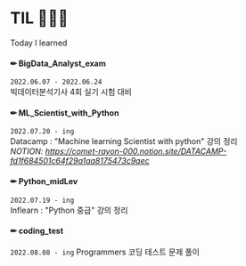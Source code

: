 # TIL 👩🏻‍💻
Today I learned 


#### ✏ BigData_Analyst_exam 
`2022.06.07 - 2022.06.24`  
빅데이터분석기사 4회 실기 시험 대비    
  


#### ✏ ML_Scientist_with_Python
`2022.07.20 - ing`  
Datacamp : "Machine learning Scientist with python" 강의 정리  
*NOTION: https://comet-rayon-000.notion.site/DATACAMP-fd1f684501c64f29a1aa8175473c9aec*
  


#### ✏ Python_midLev
`2022.07.19 - ing`  
Inflearn : "Python 중급" 강의 정리  
  


#### ✏ coding_test
`2022.08.08 - ing`
Programmers 코딩 테스트 문제 풀이
